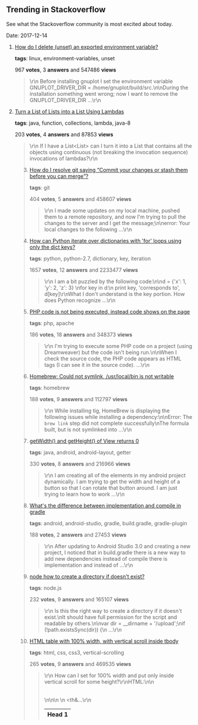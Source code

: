 ## Trending in Stackoverflow

See what the Stackoverflow community is most excited about today.

Date: 2017-12-14


1. [How do I delete (unset) an exported environment variable?](https://stackoverflow.com/questions/6877727/how-do-i-delete-unset-an-exported-environment-variable)

    **tags**: linux, environment-variables, unset
            
    967 **votes**, 3 **answers** and 547486 **views**

    > \r\n            Before installing gnuplot I set the environment variable GNUPLOT_DRIVER_DIR = /home/gnuplot/build/src.\n\nDuring the installation something went wrong; now I want to remove the GNUPLOT_DRIVER_DIR ...\r\n        

    
2. [Turn a List of Lists into a List Using Lambdas](https://stackoverflow.com/questions/25147094/turn-a-list-of-lists-into-a-list-using-lambdas)

    **tags**: java, function, collections, lambda, java-8
            
    203 **votes**, 4 **answers** and 87853 **views**

    > \r\n            If I have a List<List<Object>> can I turn it into a List<Object> that contains all the objects using continuous (not breaking the invocation sequence) invocations of lambdas?\r\n        

    
3. [How do I resolve git saying “Commit your changes or stash them before you can merge”?](https://stackoverflow.com/questions/15745045/how-do-i-resolve-git-saying-commit-your-changes-or-stash-them-before-you-can-me)

    **tags**: git
            
    404 **votes**, 5 **answers** and 458607 **views**

    > \r\n            I made some updates on my local machine, pushed them to a remote repository, and now I'm trying to pull the changes to the server and I get the message;\n\nerror: Your local changes to the following ...\r\n        

    
4. [How can Python iterate over dictionaries with 'for' loops using only the dict keys?](https://stackoverflow.com/questions/3294889/how-can-python-iterate-over-dictionaries-with-for-loops-using-only-the-dict-ke)

    **tags**: python, python-2.7, dictionary, key, iteration
            
    1657 **votes**, 12 **answers** and 2233477 **views**

    > \r\n            I am a bit puzzled by the following code:\n\nd = {'x': 1, 'y': 2, 'z': 3} \nfor key in d:\n    print key, 'corresponds to', d[key]\r\nWhat I don't understand is the key portion. How does Python recognize ...\r\n        

    
5. [PHP code is not being executed, instead code shows on the page](https://stackoverflow.com/questions/5121495/php-code-is-not-being-executed-instead-code-shows-on-the-page)

    **tags**: php, apache
            
    186 **votes**, 18 **answers** and 348373 **views**

    > \r\n            I'm trying to execute some PHP code on a project (using Dreamweaver) but the code isn't being run.\n\nWhen I check the source code, the PHP code appears as HTML tags (I can see it in the source code). ...\r\n        

    
6. [Homebrew: Could not symlink, /usr/local/bin is not writable](https://stackoverflow.com/questions/26647412/homebrew-could-not-symlink-usr-local-bin-is-not-writable)

    **tags**: homebrew
            
    188 **votes**, 9 **answers** and 112797 **views**

    > \r\n            While installing tig, HomeBrew is displaying the following issues while installing a dependency:\n\nError: The `brew link` step did not complete successfully\nThe formula built, but is not symlinked into ...\r\n        

    
7. [getWidth() and getHeight() of View returns 0](https://stackoverflow.com/questions/3591784/getwidth-and-getheight-of-view-returns-0)

    **tags**: java, android, android-layout, getter
            
    330 **votes**, 8 **answers** and 216966 **views**

    > \r\n            I am creating all of the elements in my android project dynamically. I am trying to get the width and height of a button so that I can rotate that button around. I am just trying to learn how to work ...\r\n        

    
8. [What's the difference between implementation and compile in gradle](https://stackoverflow.com/questions/44493378/whats-the-difference-between-implementation-and-compile-in-gradle)

    **tags**: android, android-studio, gradle, build.gradle, gradle-plugin
            
    188 **votes**, 2 **answers** and 27453 **views**

    > \r\n            After updating to Android Studio 3.0 and creating a new project, I noticed that in build.gradle there is a new way to add new dependencies instead of compile there is implementation and instead of ...\r\n        

    
9. [node how to create a directory if doesn't exist?](https://stackoverflow.com/questions/21194934/node-how-to-create-a-directory-if-doesnt-exist)

    **tags**: node.js
            
    232 **votes**, 9 **answers** and 165107 **views**

    > \r\n            Is this the right way to create a directory if it doesn't exist.\nIt should have full permission for the script and readable by others.\n\nvar dir = __dirname + '/upload';\nif (!path.existsSync(dir)) {\n   ...\r\n        

    
10. [HTML table with 100% width, with vertical scroll inside tbody](https://stackoverflow.com/questions/17067294/html-table-with-100-width-with-vertical-scroll-inside-tbody)

    **tags**: html, css, css3, vertical-scrolling
            
    265 **votes**, 9 **answers** and 469535 **views**

    > \r\n            How can I set for <table> 100% width and put only inside <tbody> vertical scroll for some height?\r\nHTML:\n\n<table>\n<thead>\n<tr>\n    <th>Head 1</th>\n    <th&...\r\n        

    